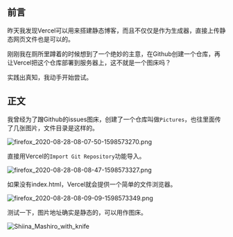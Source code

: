 ## 前言

昨天我发现Vercel可以用来搭建静态博客，而且不仅仅是作为生成器，直接上传静态网页文件也是可以的。

刚刚我在厕所里蹲着的时候想到了一个绝妙的主意，在Github创建一个仓库，再让Vercel把这个仓库部署到服务器上，这不就是一个图床吗？

实践出真知，我动手开始尝试。

## 正文

我曾经为了蹭Github的issues图床，创建了一个仓库叫做`Pictures`，也往里面传了几张图片，文件目录是这样的。

![firefox_2020-08-28-08-07-50-1598573270.png](https://i.loli.net/2020/08/28/zCED8LvrwjZYcTm.png)

直接用Vercel的`Import Git Repository`功能导入。

![firefox_2020-08-28-08-08-47-1598573327.png](https://i.loli.net/2020/08/28/9d7xkR6ViXCmGyU.png)

如果没有index.html，Vercel就会提供一个简单的文件浏览器。

![firefox_2020-08-28-08-09-09-1598573349.png](https://i.loli.net/2020/08/28/pehKUNzAVZYxDyC.png)

测试一下，图片地址确实是静态的，可以用作图床。

![Shiina_Mashiro_with_knife](https://img.yxyy.top/2020/08/Shiina_Mashiro_with_knife.jpg)
